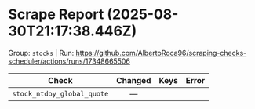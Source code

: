 # Scrape Report (2025-08-30T21:17:38.446Z)

Group: `stocks`  |  Run: https://github.com/AlbertoRoca96/scraping-checks-scheduler/actions/runs/17348665506

| Check | Changed | Keys | Error |
|---|:---:|:--|:--|
| `stock_ntdoy_global_quote` | — |  |  |
